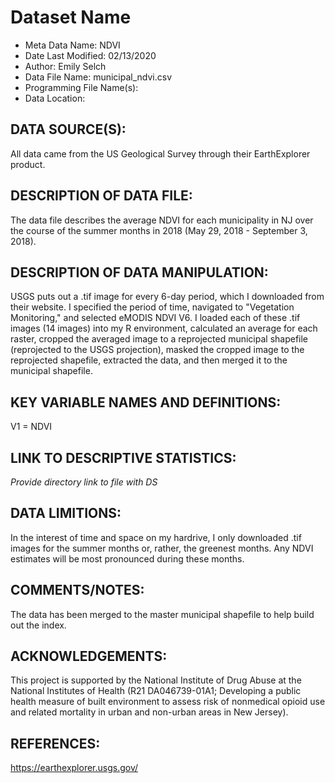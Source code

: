 
# Dataset Name # 

- Meta Data Name: NDVI
- Date Last Modified: 02/13/2020
- Author: Emily Selch
- Data File Name: municipal_ndvi.csv
- Programming File Name(s): 
- Data Location: 

## DATA SOURCE(S):
All data came from the US Geological Survey through their EarthExplorer product.

## DESCRIPTION OF DATA FILE: 
The data file describes the average NDVI for each municipality in NJ over the course of the summer months in 2018 (May 29, 2018 - September 3, 2018).  

## DESCRIPTION OF DATA MANIPULATION:
USGS puts out a .tif image for every 6-day period, which I downloaded from their website. I specified the period of time, navigated to "Vegetation Monitoring," and selected eMODIS NDVI V6. I loaded each of these .tif images (14 images) into my R environment, calculated an average for each raster, cropped the averaged image to a reprojected municipal shapefile (reprojected to the USGS projection), masked the cropped image to the reprojected shapefile, extracted the data, and then merged it to the municipal shapefile.  

## KEY VARIABLE NAMES AND DEFINITIONS:
V1 = NDVI 

## LINK TO DESCRIPTIVE STATISTICS:
*Provide directory link to file with DS*

## DATA LIMITIONS:
In the interest of time and space on my hardrive, I only downloaded .tif images for the summer months or, rather, the greenest months. Any NDVI estimates will be most pronounced during these months.   

## COMMENTS/NOTES:  
The data has been merged to the master municipal shapefile to help build out the index.  

## ACKNOWLEDGEMENTS:  
This project is supported by the National Institute of Drug Abuse at the National Institutes of Health (R21 DA046739-01A1; Developing a public health measure of built environment to assess risk of nonmedical opioid use and related mortality in urban and non-urban areas in New Jersey). 

## REFERENCES:
https://earthexplorer.usgs.gov/
